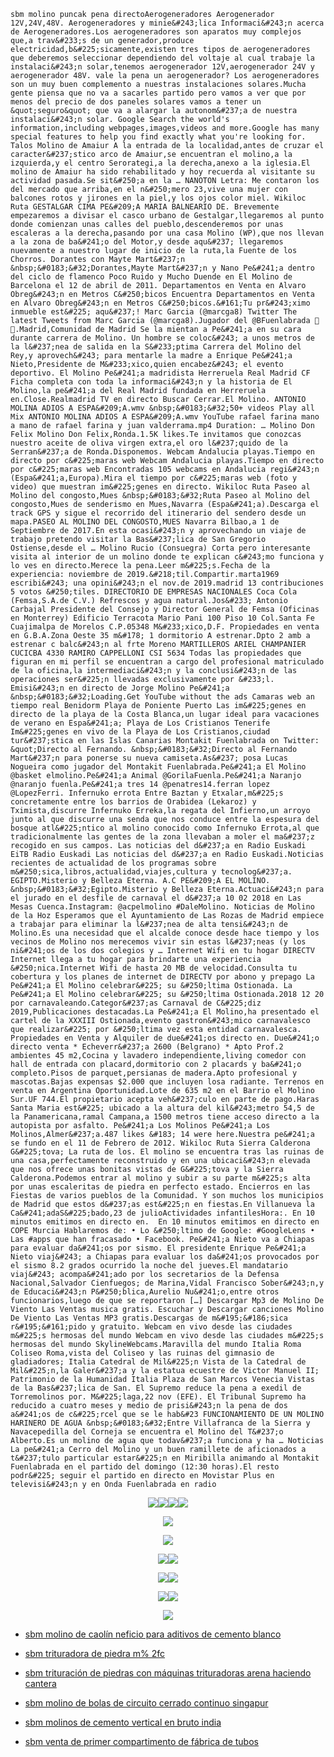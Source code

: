 
```
sbm molino puncak pena directoAerogeneradores Aerogenerador 12V,24V,48V. Aerogeneradores y minie&#243;lica Informaci&#243;n acerca de Aerogeneradores.Los aerogeneradores son aparatos muy complejos que,a trav&#233;s de un generador,produce electricidad,b&#225;sicamente,existen tres tipos de aerogeneradores que deberemos seleccionar dependiendo del voltaje al cual trabaje la instalaci&#243;n solar,tenemos aerogenerador 12V,aerogenerador 24V y aerogenerador 48V. vale la pena un aerogenerador? Los aerogeneradores son un muy buen complemento a nuestras instalaciones solares.Mucha gente piensa que no va a sacarles partido pero vamos a ver que por menos del precio de dos paneles solares vamos a tener un &quot;seguro&quot; que va a alargar la autonom&#237;a de nuestra instalaci&#243;n solar. Google Search the world's information,including webpages,images,videos and more.Google has many special features to help you find exactly what you're looking for. Talos Molino de Amaiur A la entrada de la localidad,antes de cruzar el caracter&#237;stico arco de Amaiur,se encuentran el molino,a la izquierda,y el centro Serorategi,a la derecha,anexo a la iglesia.El molino de Amaiur ha sido rehabilitado y hoy recuerda al visitante su actividad pasada.Se sit&#250;a en la … NANOTON Letra: Me contaron los del mercado que arriba,en el n&#250;mero 23,vive una mujer con balcones rotos y jirones en la piel,y los ojos color miel. Wikiloc Ruta GESTALGAR CIMA PE&#209;A MARIA BALNEARIO DE. Brevemente empezaremos a divisar el casco urbano de Gestalgar,llegaremos al punto donde comienzan unas calles del pueblo,descenderemos por unas escaleras a la derecha,pasando por una casa Molino (WP),que nos llevan a la zona de ba&#241;o del Motor,y desde aqu&#237; llegaremos nuevamente a nuestro lugar de inicio de la ruta,la Fuente de los Chorros. Dorantes con Mayte Mart&#237;n &nbsp;&#0183;&#32;Dorantes,Mayte Mart&#237;n y Nano Pe&#241;a dentro del ciclo de flamenco Poco Ruido y Mucho Duende en El Molino de Barcelona el 12 de abril de 2011. Departamentos en Venta en Alvaro Obreg&#243;n en Metros C&#250;bicos Encuentra Departamentos en Venta en Alvaro Obreg&#243;n en Metros C&#250;bicos.&#161;Tu pr&#243;ximo inmueble est&#225; aqu&#237;! Marc Garcia (@marcga8) Twitter The latest Tweets from Marc Garcia (@marcga8).Jugador del @BFuenlabrada 🏀🧡.Madrid,Comunidad de Madrid Se la mientan a Pe&#241;a en su cara durante carrera de Molino. Un hombre se coloc&#243; a unos metros de la l&#237;nea de salida en la S&#233;ptima Carrera del Molino del Rey,y aprovech&#243; para mentarle la madre a Enrique Pe&#241;a Nieto,Presidente de M&#233;xico,quien encabez&#243; el evento deportivo. El Molino Pe&#241;a madridista Herreruela Real Madrid CF Ficha completa con toda la informaci&#243;n y la historia de El Molino,la pe&#241;a del Real Madrid fundada en Herreruela en.Close.Realmadrid TV en directo Buscar Cerrar.El Molino. ANTONIO MOLINA ADIOS A ESPA&#209;A.wmv &nbsp;&#0183;&#32;50+ videos Play all Mix ANTONIO MOLINA ADIOS A ESPA&#209;A.wmv YouTube rafael farina mano a mano de rafael farina y juan valderrama.mp4 Duration: … Molino Don Felix Molino Don Felix,Ronda.1.5K likes.Te invitamos que conozcas nuestro aceite de oliva virgen extra,el oro l&#237;quido de la Serran&#237;a de Ronda.Disponemos. Webcam Andalucia playas.Tiempo en directo por c&#225;maras web Webcam Andalucia playas.Tiempo en directo por c&#225;maras web Encontradas 105 webcams en Andalucia regi&#243;n (Espa&#241;a,Europa).Mira el tiempo por c&#225;maras web (foto y video) que muestran im&#225;genes en directo. Wikiloc Ruta Paseo al Molino del congosto,Mues &nbsp;&#0183;&#32;Ruta Paseo al Molino del congosto,Mues de senderismo en Mues,Navarra (Espa&#241;a).Descarga el track GPS y sigue el recorrido del itinerario del sendero desde un mapa.PASEO AL MOLINO DEL CONGOSTO,MUES Navarra Bilbao,a 1 de Septiembre de 2017.En esta ocasi&#243;n y aprovechando un viaje de trabajo pretendo visitar la Bas&#237;lica de San Gregorio Ostiense,desde el … Molino Rucio (Consuegra) Corta pero interesante visita al interior de un molino donde te explican c&#243;mo funciona y lo ves en directo.Merece la pena.Leer m&#225;s.Fecha de la experiencia: noviembre de 2019.&#218;til.Compartir.marta1969 escribi&#243; una opini&#243;n el nov.de 2019.madrid 13 contribuciones 5 votos &#250;tiles. DIRECTORIO DE EMPRESAS NACIONALES Coca Cola (Femsa,S.A.de C.V.) Refrescos y agua natural.Jos&#233; Antonio Carbajal Presidente del Consejo y Director General de Femsa (Oficinas en Monterrey) Edificio Terracota Mario Pani 100 Piso 10 Col.Santa Fe Cuajimalpa de Morelos C.P.05348 M&#233;xico,D.F. Propiedades en venta en G.B.A.Zona Oeste 35 m&#178; 1 dormitorio A estrenar.Dpto 2 amb a estrenar c balc&#243;n al frte Moreno MARTILLEROS ARIEL CHAMPANIER CUCICBA 4330 RAMIRO CAPPELLONI CSI 5634 Todas las propiedades que figuran en mi perfil se encuentran a cargo del profesional matriculado de la oficina,la intermediaci&#243;n y la conclusi&#243;n de las operaciones ser&#225;n llevadas exclusivamente por &#233;l. Emisi&#243;n en directo de Jorge Molino Pe&#241;a &nbsp;&#0183;&#32;Loading.Get YouTube without the ads Camaras web an tiempo real Benidorm Playa de Poniente Puerto Las im&#225;genes en directo de la playa de la Costa Blanca,un lugar ideal para vacaciones de verano en Espa&#241;a; Playa de Los Cristianos Tenerife Im&#225;genes en vivo de la Playa de Los Cristianos,ciudad tur&#237;stica en las Islas Canarias Montakit Fuenlabrada on Twitter: &quot;Directo al Fernando. &nbsp;&#0183;&#32;Directo al Fernando Mart&#237;n para ponerse su nueva camiseta.As&#237; posa Lucas Nogueira como jugador del Montakit Fuenlabrada.Pe&#241;a El Molino @basket elmolino.Pe&#241;a Animal @GorilaFuenla.Pe&#241;a Naranjo @naranjo fuenla.Pe&#241;a tres 14 @penatres14.ferran lopez @LopezFerri. Infernuko errota Entre Baztan y Etxalar,m&#225;s concretamente entre los barrios de Orabidea (Lekaroz) y Tximista,discurre Infernuko Erreka,la regata del Infierno,un arroyo junto al que discurre una senda que nos conduce entre la espesura del bosque atl&#225;ntico al molino conocido como Infernuko Errota,al que tradicionalmente las gentes de la zona llevaban a moler el ma&#237;z recogido en sus campos. Las noticias del d&#237;a en Radio Euskadi EiTB Radio Euskadi Las noticias del d&#237;a en Radio Euskadi.Noticias recientes de actualidad de los programas sobre m&#250;sica,libros,actualidad,viajes,cultura y tecnolog&#237;a. EGIPTO.Misterio y Belleza Eterna. A.C PE&#209;A EL MOLINO. &nbsp;&#0183;&#32;Egipto.Misterio y Belleza Eterna.Actuaci&#243;n para el jurado en el desfile de carnaval el d&#237;a 10 02 2018 en Las Mesas Cuenca.Instagram: @acpelmolino #DaleMolino. Noticias de Molino de la Hoz Esperamos que el Ayuntamiento de Las Rozas de Madrid empiece a trabajar para eliminar la l&#237;nea de alta tensi&#243;n de Molino.Es una necesidad que el alcalde conoce desde hace tiempo y los vecinos de Molino nos merecemos vivir sin estas l&#237;neas (y los ni&#241;os de los dos colegios y … Internet Wifi en tu hogar DIRECTV Internet llega a tu hogar para brindarte una experiencia &#250;nica.Internet Wifi de hasta 20 MB de velocidad.Consulta tu cobertura y los planes de internet de DIRECTV por abono y prepago La Pe&#241;a El Molino celebrar&#225; su &#250;ltima Ostionada. La Pe&#241;a El Molino celebrar&#225; su &#250;ltima Ostionada.2018 12 20 por carnavaleando.Categor&#237;as Carnaval de C&#225;diz 2019,Publicaciones destacadas.La Pe&#241;a El Molino,ha presentado el cartel de la XXXIII Ostionada,evento gastron&#243;mico carnavalesco que realizar&#225; por &#250;ltima vez esta entidad carnavalesca. Propiedades en Venta y Alquiler de due&#241;os directo en. Due&#241;o directo venta * Echeverr&#237;a 2600 (Belgrano) * Apto Prof.2 ambientes 45 m2,Cocina y lavadero independiente,living comedor con hall de entrada con placard,dormitorio con 2 placards y ba&#241;o completo.Pisos de parquet,persianas de madera.Apto profesional y mascotas.Bajas expensas $2.000 que incluyen losa radiante. Terrenos en venta en Argentina Oportunidad.Lote de 635 m2 en el Barrio el Molino Sur.UF 744.El propietario acepta veh&#237;culo en parte de pago.Haras Santa Maria est&#225; ubicado a la altura del kil&#243;metro 54,5 de la Panamericana,ramal Campana,a 1500 metros tiene acceso directo a la autopista por asfalto. Pe&#241;a Los Molinos Pe&#241;a Los Molinos,Almer&#237;a.487 likes &#183; 14 were here.Nuestra pe&#241;a se fundo en el 11 de Febrero de 2012. Wikiloc Ruta Sierra Calderona G&#225;tova; La ruta de los. El molino se encuentra tras las ruinas de una casa,perfectamente reconstruido y en una ubicaci&#243;n elevada que nos ofrece unas bonitas vistas de G&#225;tova y la Sierra Calderona.Podemos entrar al molino y subir a su parte m&#225;s alta por unas escaleritas de piedra en perfecto estado. Encierros en las Fiestas de varios pueblos de la Comunidad. Y son muchos los municipios de Madrid que estos d&#237;as est&#225;n en fiestas.En Villanueva la Ca&#241;adaS&#225;bado,23 de julioActividades infantilesHora:. En 10 minutos emitimos en directo en. ‪ En 10 minutos emitimos en directo en COPE Murcia Hablaremos de: • Lo &#250;ltimo de Google: #GoogleLens • Las #apps que han fracasado • Facebook. Pe&#241;a Nieto va a Chiapas para evaluar da&#241;os por sismo. El presidente Enrique Pe&#241;a Nieto viaj&#243; a Chiapas para evaluar los da&#241;os provocados por el sismo 8.2 grados ocurrido la noche del jueves.El mandatario viaj&#243; acompa&#241;ado por los secretarios de la Defensa Nacional,Salvador Cienfuegos; de Marina,Vidal Francisco Sober&#243;n,y de Educaci&#243;n P&#250;blica,Aurelio Nu&#241;o,entre otros funcionarios,luego de que se reportaron […] Descargar Mp3 de Molino De Viento Las Ventas musica gratis. Escuchar y Descargar canciones Molino De Viento Las Ventas MP3 gratis.Descargas de m&#195;&#186;sica r&#195;&#161;pido y gratuito. Webcam en vivo desde las ciudades m&#225;s hermosas del mundo Webcam en vivo desde las ciudades m&#225;s hermosas del mundo SkylineWebcams.Maravilla del mundo Italia Roma Coliseo Roma,vista del Coliseo y las ruinas del gimnasio de gladiadores; Italia Catedral de Mil&#225;n Vista de la Catedral de Mil&#225;n,la Galer&#237;a y la estatua ecuestre de Victor Manuel II; Patrimonio de la Humanidad Italia Plaza de San Marcos Venecia Vistas de la Bas&#237;lica de San. El Supremo reduce la pena a exedil de Torremolinos por. M&#225;laga,22 nov (EFE). El Tribunal Supremo ha reducido a cuatro meses y medio de prisi&#243;n la pena de dos a&#241;os de c&#225;rcel que se le hab&#23 FUNCIONAMIENTO DE UN MOLINO HARINERO DE AGUA &nbsp;&#0183;&#32;Entre Villafranca de la Sierra y Navacepedilla del Corneja se encuentra el Molino del T&#237;o Alberto.Es un molino de agua que todav&#237;a funciona y ha … Noticias La pe&#241;a Cerro del Molino y un buen ramillete de aficionados a t&#237;tulo particular estar&#225;n en Miribilla animando al Montakit Fuenlabrada en el partido del domingo (12:30 horas).El resto podr&#225; seguir el partido en directo en Movistar Plus en televisi&#243;n y en Onda Fuenlabrada en radio 
```

<div align="center">

<a href="https://es-mill.shibang-china.com/github&k=sbm+molino+puncak+pena+directo"><img src="https://static.shibang-china.com/es/mill/index.jpg"></a><a href="https://es-mill.shibang-china.com/materials.htmlgithub&k=sbm+molino+puncak+pena+directo"><img src="https://static.shibang-china.com/es/mill/materials.jpg"></a><a href="https://es-mill.shibang-china.com/about.htmlgithub&k=sbm+molino+puncak+pena+directo"><img src="https://static.shibang-china.com/es/mill/about.jpg"></a><a href="https://es-mill.shibang-china.com/contact.htmlgithub&k=sbm+molino+puncak+pena+directo"><img src="https://static.shibang-china.com/es/mill/contact.jpg"></a>

<a href="https://es-mill.shibang-china.com/github&k=sbm+molino+puncak+pena+directo"><img src="https://static.shibang-china.com/es/mill/banner.jpg"></a>

<a href="https://swt.shibang-china.com/github&k=sbm+molino+puncak+pena+directo"><img src="https://static.shibang-china.com/es/mill/chat.jpg"></a>

<a href="https://es-mill.shibang-china.com/products/vertical-roller-mill.htmlgithub&k=sbm+molino+puncak+pena+directo"><img src="https://static.shibang-china.com/es/mill/vertical.jpg"></a><a href="https://es-mill.shibang-china.com/products/raymond-mill.htmlgithub&k=sbm+molino+puncak+pena+directo"><img src="https://static.shibang-china.com/es/mill/raymond.jpg"></a>

<a href="https://es-mill.shibang-china.com/products/ultrafine-grinding-mill.htmlgithub&k=sbm+molino+puncak+pena+directo"><img src="https://static.shibang-china.com/es/mill/ultrafine.jpg"></a><a href="https://es-mill.shibang-china.com/products/trapezium-grinding-mill.htmlgithub&k=sbm+molino+puncak+pena+directo"><img src="https://static.shibang-china.com/es/mill/trapezium.jpg"></a>

<a href="https://es-mill.shibang-china.com/products/ball-mill.htmlgithub&k=sbm+molino+puncak+pena+directo"><img src="https://static.shibang-china.com/es/mill/ball.jpg"></a><a href="https://es-mill.shibang-china.com/products/hammer-mill.htmlgithub&k=sbm+molino+puncak+pena+directo"><img src="https://static.shibang-china.com/es/mill/hammer.jpg"></a>

<a href="https://swt.shibang-china.com/github&k=sbm+molino+puncak+pena+directo"><img src="https://static.shibang-china.com/es/mill/case.jpg"></a>

</div>


* [sbm molino de caolín neficio para aditivos de cemento blanco](sbm%20molino%20de%20caol%C3%ADn%20neficio%20para%20aditivos%20de%20cemento%20blanco.md)

* [sbm trituradora de piedra m% 2fc](sbm%20trituradora%20de%20piedra%20m%25%202fc.md)

* [sbm trituración de piedras con máquinas trituradoras arena haciendo cantera](sbm%20trituraci%C3%B3n%20de%20piedras%20con%20m%C3%A1quinas%20trituradoras%20arena%20haciendo%20cantera.md)

* [sbm molino de bolas de circuito cerrado continuo singapur](sbm%20molino%20de%20bolas%20de%20circuito%20cerrado%20continuo%20singapur.md)

* [sbm molinos de cemento vertical en bruto india](sbm%20molinos%20de%20cemento%20vertical%20en%20bruto%20india.md)

* [sbm venta de primer compartimento de fábrica de tubos](sbm%20venta%20de%20primer%20compartimento%20de%20f%C3%A1brica%20de%20tubos.md)